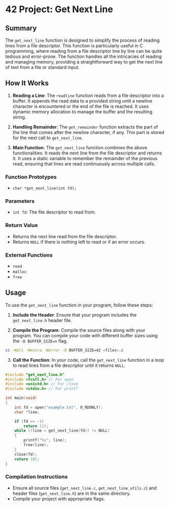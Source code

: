 # 42 Project: Get Next Line

## Summary

The `get_next_line` function is designed to simplify the process of reading lines from a file descriptor. This function is particularly useful in C programming, where reading from a file descriptor line by line can be quite tedious and error-prone. The function handles all the intricacies of reading and managing memory, providing a straightforward way to get the next line of text from a file or standard input.

## How It Works

1. **Reading a Line**: The `readline` function reads from a file descriptor into a buffer. It appends the read data to a provided string until a newline character is encountered or the end of the file is reached. It uses dynamic memory allocation to manage the buffer and the resulting string.

2. **Handling Remainder**: The `get_remainder` function extracts the part of the line that comes after the newline character, if any. This part is stored for the next call to `get_next_line`.

3. **Main Function**: The `get_next_line` function combines the above functionalities. It reads the next line from the file descriptor and returns it. It uses a static variable to remember the remainder of the previous read, ensuring that lines are read continuously across multiple calls.

### Function Prototypes

- `char *get_next_line(int fd);`

### Parameters

- `int fd`: The file descriptor to read from.

### Return Value

- Returns the next line read from the file descriptor.
- Returns `NULL` if there is nothing left to read or if an error occurs.

### External Functions

- `read`
- `malloc`
- `free`

## Usage

To use the `get_next_line` function in your program, follow these steps:

1. **Include the Header**: Ensure that your program includes the `get_next_line.h` header file.

2. **Compile the Program**: Compile the source files along with your program. You can compile your code with different buffer sizes using the `-D BUFFER_SIZE=n` flag.

```sh
cc -Wall -Wextra -Werror -D BUFFER_SIZE=42 <files>.c
```

3. **Call the Function**: In your code, call the `get_next_line` function in a loop to read lines from a file descriptor until it returns `NULL`.

```c
#include "get_next_line.h"
#include <fcntl.h> // For open
#include <unistd.h> // For close
#include <stdio.h> // For printf

int main(void)
{
    int fd = open("example.txt", O_RDONLY);
    char *line;

    if (fd == -1)
        return (1);
    while ((line = get_next_line(fd)) != NULL)
    {
        printf("%s", line);
        free(line);
    }
    close(fd);
    return (0);
}
```

### Compilation Instructions

- Ensure all source files (`get_next_line.c`, `get_next_line_utils.c`) and header files (`get_next_line.h`) are in the same directory.
- Compile your project with appropriate flags.
